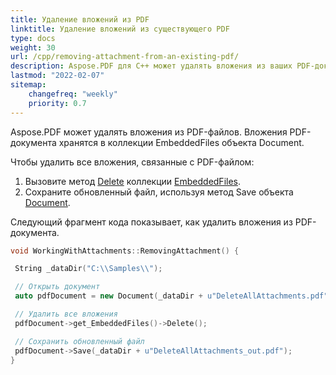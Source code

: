 ```yaml
---
title: Удаление вложений из PDF
linktitle: Удаление вложений из существующего PDF
type: docs
weight: 30
url: /cpp/removing-attachment-from-an-existing-pdf/
description: Aspose.PDF для C++ может удалять вложения из ваших PDF-документов. Используйте C++ PDF API для удаления вложений в PDF-файлах с помощью библиотеки Aspose.PDF.
lastmod: "2022-02-07"
sitemap:
    changefreq: "weekly"
    priority: 0.7
---
```


Aspose.PDF может удалять вложения из PDF-файлов. Вложения PDF-документа хранятся в коллекции EmbeddedFiles объекта Document.

Чтобы удалить все вложения, связанные с PDF-файлом:

1. Вызовите метод [Delete](https://reference.aspose.com/pdf/cpp/class/aspose.pdf.embedded_file_collection#afff8b235b554a66c203464b61204b843) коллекции [EmbeddedFiles](https://reference.aspose.com/pdf/cpp/class/aspose.pdf.embedded_file_collection).
2. Сохраните обновленный файл, используя метод Save объекта [Document](https://reference.aspose.com/pdf/cpp/class/aspose.pdf.document).

Следующий фрагмент кода показывает, как удалить вложения из PDF-документа.

```cpp
void WorkingWithAttachments::RemovingAttachment() {

 String _dataDir("C:\\Samples\\");

 // Открыть документ
 auto pdfDocument = new Document(_dataDir + u"DeleteAllAttachments.pdf");

 // Удалить все вложения
 pdfDocument->get_EmbeddedFiles()->Delete();

 // Сохранить обновленный файл
 pdfDocument->Save(_dataDir + u"DeleteAllAttachments_out.pdf");
}
```
